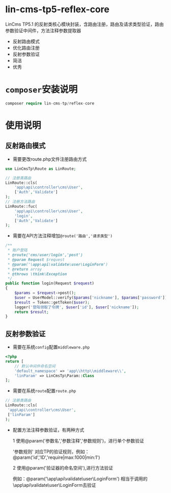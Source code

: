 # lin-cms-tp5-reflex-core
LinCms TP5.1 的反射类核心模块封装，含路由注册，路由及请求类型验证，路由参数验证中间件，方法注释参数提取器

* 反射路由模式
* 优化路由注册
* 反射参数验证
* 简洁
* 优秀

# `composer`安装说明

```php
composer require lin-cms-tp/reflex-core
```
# 使用说明


## 反射路由模式

- 需要更改route.php文件注册路由方式

```php
use LinCmsTp\Route as LinRoute;

// 注册类路由
LinRoute::cls(
    'app\api\controller\cms\User',
    ['Auth','Validate']
);
// 注册方法路由
LinRoute::fuc(
    'app\api\controller\cms\User',
    'login',
    ['Auth','Validate']
);
```

- 需要在API方法注释增加`@route('路由','请求类型')`

```php
/**
 * 账户登陆
 * @route('cms/user/login','post')
 * @param Request $request
 * @param('\app\api\validate\user\LoginForm')
 * @return array
 * @throws \think\Exception
 */
public function login(Request $request)
{
    $params = $request->post();
    $user = UserModel::verify($params['nickname'], $params['password']);
    $result = Token::getToken($user);
    logger('登陆领取了令牌', $user['id'], $user['nickname']);
    return $result;
}
```

## 反射参数验证

- 需要在系统`config`配置`middleware.php`

```php
<?php
return [
    // 默认中间件命名空间
    'default_namespace' => 'app\\http\\middleware\\',
    'linParam' => LinCmsTp\Param::Class
];
```

- 需要在系统`route`配置`route.php`

```php
// 注册类路由
LinRoute::cls(
 'app\api\controller\cms\User',
 ['linParam']
);
```

- 配置方法注释参数验证，有两种方式

  1 使用@param('参数名','参数注释','参数规则')，进行单个参数验证

    '参数规则' 对应TP的验证规则，例如：@param('id','ID','require|max:1000|min:1')

  2 使用@param('验证器的命名空间'),进行方法验证

    例如：@param('\app\api\validate\user\LoginForm') 相当于调用的\app\api\validate\user\LoginForm去验证